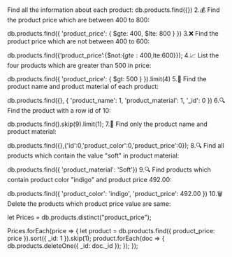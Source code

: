  Find all the information about each product: db.products.find({}) 2.💰 Find the product price which are between 400 to 800:

db.products.find({ 'product_price': { $gte: 400, $lte: 800 } }) 3.❌ Find the product price which are not between 400 to 600:

db.products.find({‘product_price’:{$not:{$gte:400,$lte:600}}); 4.📈 List the four products which are greater than 500 in price:

db.products.find({ 'product_price': { $gt: 500 } }).limit(4) 5.📝 Find the product name and product material of each product:

db.products.find({}, { 'product_name': 1, 'product_material': 1, '_id': 0 }) 6.🔍 Find the product with a row id of 10:

db.products.find().skip(9).limit(1); 7.📝 Find only the product name and product material:

db.products.find({},{'id':0,'product_color':0,'product_price':0}); 8.🔍 Find all products which contain the value "soft" in product material:

db.products.find({ 'product_material': 'Soft'}) 9.🔍 Find products which contain product color "indigo" and product price 492.00:

db.products.find({ 'product_color': 'indigo', 'product_price': 492.00 }) 10.🗑️ Delete the products which product price value are same:

let Prices = db.products.distinct("product_price");

Prices.forEach(price => { let product = db.products.find({ product_price: price }).sort({ _id: 1 }).skip(1); product.forEach(doc => { db.products.deleteOne({ _id: doc._id }); }); });
